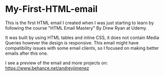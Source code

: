 # My-First-HTML-email

This is the first HTML email I created when I was just starting to learn by following the course "HTML Email Mastery" By Drew Ryan at Udemy.

It was built by using HTML tables and inline CSS, it does not contain Media Queries however the design is responsive. This email might have compatibility issues with some email clients, so I focused on making better emails after this one.
 
I see a preview of the email and more projects on: https://www.behance.net/andreyjimenez
